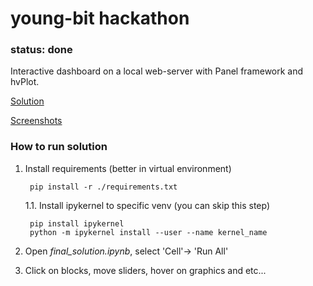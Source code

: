 # young-bit hackathon
### status: done
Interactive dashboard on a local web-server with Panel framework and hvPlot.

[Solution](./python)

[Screenshots](./data/images)

### How to run solution
1. Install requirements (better in virtual environment)

        pip install -r ./requirements.txt
    
    1.1. Install ipykernel to specific venv (you can skip this step) 
    
        pip install ipykernel 
        python -m ipykernel install --user --name kernel_name

2. Open *final_solution.ipynb*, select 'Cell'-> 'Run All'
3. Click on blocks, move sliders, hover on graphics and etc...
